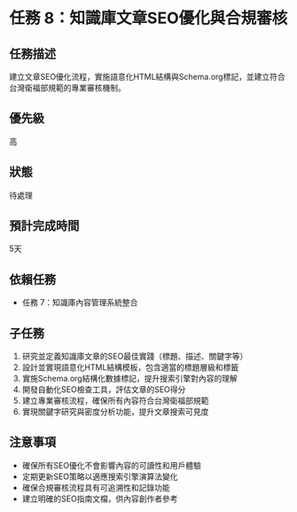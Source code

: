 # 任務 8：知識庫文章SEO優化與合規審核

## 任務描述
建立文章SEO優化流程，實施語意化HTML結構與Schema.org標記，並建立符合台灣衛福部規範的專業審核機制。

## 優先級
高

## 狀態
待處理

## 預計完成時間
5天

## 依賴任務
- 任務 7：知識庫內容管理系統整合

## 子任務
1. 研究並定義知識庫文章的SEO最佳實踐（標題、描述、關鍵字等）
2. 設計並實現語意化HTML結構模板，包含適當的標題層級和標籤
3. 實施Schema.org結構化數據標記，提升搜索引擎對內容的理解
4. 開發自動化SEO檢查工具，評估文章的SEO得分
5. 建立專業審核流程，確保所有內容符合台灣衛福部規範
6. 實現關鍵字研究與密度分析功能，提升文章搜索可見度

## 注意事項
- 確保所有SEO優化不會影響內容的可讀性和用戶體驗
- 定期更新SEO策略以適應搜索引擎演算法變化
- 確保合規審核流程具有可追溯性和記錄功能
- 建立明確的SEO指南文檔，供內容創作者參考 